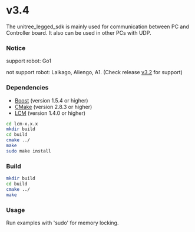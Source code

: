 # v3.4
The unitree_legged_sdk is mainly used for communication between PC and Controller board.
It also can be used in other PCs with UDP.

### Notice
support robot: Go1

not support robot: Laikago, Aliengo, A1. (Check release [v3.2](https://github.com/unitreerobotics/unitree_legged_sdk/releases/tag/v3.2) for support)

### Dependencies
* [Boost](http://www.boost.org) (version 1.5.4 or higher)
* [CMake](http://www.cmake.org) (version 2.8.3 or higher)
* [LCM](https://lcm-proj.github.io) (version 1.4.0 or higher)
```bash
cd lcm-x.x.x
mkdir build
cd build
cmake ../
make
sudo make install
```

### Build
```bash
mkdir build
cd build
cmake ../
make
```

### Usage
Run examples with 'sudo' for memory locking.
